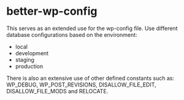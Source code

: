 better-wp-config
================

This serves as an extended use for the wp-config file.
Use different database configurations based on the environment:

- local
- development
- staging
- production

There is also an extensive use of other defined constants such as:
WP_DEBUG, WP_POST_REVISIONS, DISALLOW_FILE_EDIT, DISALLOW_FILE_MODS and RELOCATE.